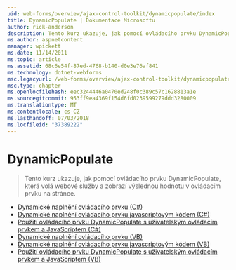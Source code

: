 ```yaml
---
uid: web-forms/overview/ajax-control-toolkit/dynamicpopulate/index
title: DynamicPopulate | Dokumentace Microsoftu
author: rick-anderson
description: Tento kurz ukazuje, jak pomocí ovládacího prvku DynamicPopulate, která volá webové služby a zobrazí výslednou hodnotu v ovládacím prvku na stránce.
ms.author: aspnetcontent
manager: wpickett
ms.date: 11/14/2011
ms.topic: article
ms.assetid: 68c6e54f-87ed-4768-b140-d0e3e76af841
ms.technology: dotnet-webforms
msc.legacyurl: /web-forms/overview/ajax-control-toolkit/dynamicpopulate
msc.type: chapter
ms.openlocfilehash: eec3244446a0470ed248f0c389c57c1628813a1e
ms.sourcegitcommit: 953ff9ea4369f154d6fd0239599279ddd3280009
ms.translationtype: MT
ms.contentlocale: cs-CZ
ms.lasthandoff: 07/03/2018
ms.locfileid: "37389222"
---
```

<a name="dynamicpopulate"></a>DynamicPopulate
====================
> Tento kurz ukazuje, jak pomocí ovládacího prvku DynamicPopulate, která volá webové služby a zobrazí výslednou hodnotu v ovládacím prvku na stránce.


- [Dynamické naplnění ovládacího prvku (C#)](dynamically-populating-a-control-cs.md)
- [Dynamické naplnění ovládacího prvku javascriptovým kódem (C#)](dynamically-populating-a-control-using-javascript-code-cs.md)
- [Použití ovládacího prvku DynamicPopulate s uživatelským ovládacím prvkem a JavaScriptem (C#)](using-dynamicpopulate-with-a-user-control-and-javascript-cs.md)
- [Dynamické naplnění ovládacího prvku (VB)](dynamically-populating-a-control-vb.md)
- [Dynamické naplnění ovládacího prvku javascriptovým kódem (VB)](dynamically-populating-a-control-using-javascript-code-vb.md)
- [Použití ovládacího prvku DynamicPopulate s uživatelským ovládacím prvkem a JavaScriptem (VB)](using-dynamicpopulate-with-a-user-control-and-javascript-vb.md)
